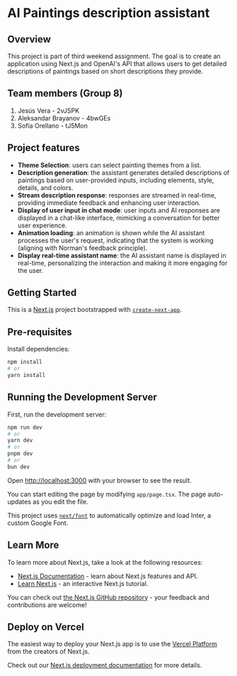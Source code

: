# AI Paintings description assistant
## Overview
This project is part of third weekend assignment. The goal is to create an application using Next.js and OpenAI's API that allows users to get detailed descriptions of paintings based on short descriptions they provide.

## Team members (Group 8)
1. Jesús Vera - 2vJSPK 
2. Aleksandar Brayanov - 4bwGEs 
3. Sofía Orellano - tJ5Mon

## Project features
- **Theme Selection**: users can select painting themes from a list.
- **Description generation**: the assistant generates detailed descriptions of paintings based on user-provided inputs, including elements, style, details, and colors.
- **Stream description response**: responses are streamed in real-time, providing immediate feedback and enhancing user interaction.
- **Display of user input in chat mode**: user inputs and AI responses are displayed in a chat-like interface, mimicking a conversation for better user experience.
- **Animation loading**: an animation is shown while the AI assistant processes the user's request, indicating that the system is working (aligning with Norman's feedback principle).
- **Display real-time assistant name**: the AI assistant name is displayed in real-time, personalizing the interaction and making it more engaging for the user.

## Getting Started
This is a [Next.js](https://nextjs.org/) project bootstrapped with [`create-next-app`](https://github.com/vercel/next.js/tree/canary/packages/create-next-app).

## Pre-requisites
Install dependencies:
```bash
npm install
# or
yarn install
```

## Running the Development Server
First, run the development server:

```bash
npm run dev
# or
yarn dev
# or
pnpm dev
# or
bun dev
```

Open [http://localhost:3000](http://localhost:3000) with your browser to see the result.

You can start editing the page by modifying `app/page.tsx`. The page auto-updates as you edit the file.

This project uses [`next/font`](https://nextjs.org/docs/basic-features/font-optimization) to automatically optimize and load Inter, a custom Google Font.

## Learn More

To learn more about Next.js, take a look at the following resources:

- [Next.js Documentation](https://nextjs.org/docs) - learn about Next.js features and API.
- [Learn Next.js](https://nextjs.org/learn) - an interactive Next.js tutorial.

You can check out [the Next.js GitHub repository](https://github.com/vercel/next.js/) - your feedback and contributions are welcome!

## Deploy on Vercel

The easiest way to deploy your Next.js app is to use the [Vercel Platform](https://vercel.com/new?utm_medium=default-template&filter=next.js&utm_source=create-next-app&utm_campaign=create-next-app-readme) from the creators of Next.js.

Check out our [Next.js deployment documentation](https://nextjs.org/docs/deployment) for more details.

